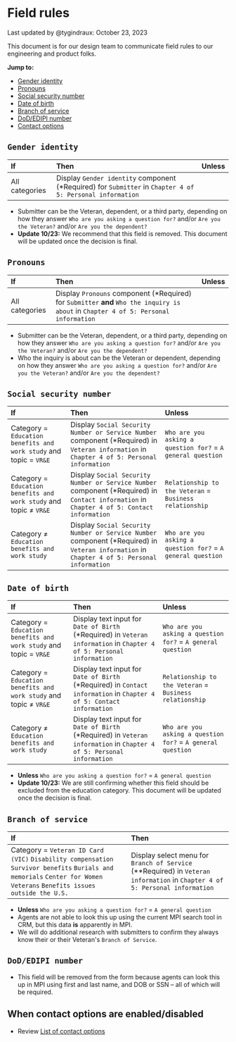 # Field rules

Last updated by @tygindraux: October 23, 2023

This document is for our design team to communicate field rules to our engineering and product folks.

**Jump to:**
- [Gender identity](https://github.com/department-of-veterans-affairs/va.gov-team/blob/master/products/ask-va/design/Field%20rules.md#gender-identity)
- [Pronouns](https://github.com/department-of-veterans-affairs/va.gov-team/blob/master/products/ask-va/design/Field%20rules.md#pronouns)
- [Social security number](https://github.com/department-of-veterans-affairs/va.gov-team/blob/master/products/ask-va/design/Field%20rules.md#social-security-number)
- [Date of birth](https://github.com/department-of-veterans-affairs/va.gov-team/blob/master/products/ask-va/design/Field%20rules.md#date-of-birth)
- [Branch of service](https://github.com/department-of-veterans-affairs/va.gov-team/blob/master/products/ask-va/design/Field%20rules.md#branch-of-service)
- [DoD/EDIPI number](https://github.com/department-of-veterans-affairs/va.gov-team/blob/master/products/ask-va/design/Field%20rules.md#dodedipi-number)
- [Contact options](https://github.com/department-of-veterans-affairs/va.gov-team/blob/master/products/ask-va/design/Field%20rules.md#when-contact-options-are-enableddisabled)

## `Gender identity`
|If|Then|Unless|
|:--|:--|:--|
|All categories|Display `Gender identity` component (*Required) for `Submitter` in `Chapter 4 of 5: Personal information`||

- Submitter can be the Veteran, dependent, or a third party, depending on how they answer `Who are you asking a question for?` and/or `Are you the Veteran?` and/or `Are you the dependent?`
- **Update 10/23:** We recommend that this field is removed. This document will be updated once the decision is final.

## `Pronouns`
|If|Then|Unless|
|:--|:--|:--|
|All categories|Display `Pronouns` component (*Required) for `Submitter` **and** `Who the inquiry is about` in `Chapter 4 of 5: Personal information`||

* Submitter can be the Veteran, dependent, or a third party, depending on how they answer `Who are you asking a question for?` and/or `Are you the Veteran?` and/or `Are you the dependent?`
* Who the inquiry is about can be the Veteran or dependent, depending on how they answer `Who are you asking a question for?` and/or `Are you the Veteran?` and/or `Are you the dependent?`

## `Social security number`
|If|Then|Unless|
|:--|:--|:--|
|Category = `Education benefits and work study` and topic = `VR&E`|Display `Social Security Number or Service Number` component (*Required) in `Veteran information` in `Chapter 4 of 5: Personal information`|`Who are you asking a question for?` = `A general question`|
|Category = `Education benefits and work study` and topic ≠ `VR&E`|Display `Social Security Number or Service Number` component (*Required) in `Contact information` in `Chapter 4 of 5: Contact information`|`Relationship to the Veteran` = `Business relationship`|
|Category ≠ `Education benefits and work study`|Display `Social Security Number or Service Number` component (*Required) in `Veteran information` in `Chapter 4 of 5: Personal information`|`Who are you asking a question for?` = `A general question`|

## `Date of birth`
|If|Then|Unless|
|:--|:--|:--|
|Category = `Education benefits and work study` and topic = `VR&E`|Display text input for `Date of Birth` (*Required) in `Veteran information` in `Chapter 4 of 5: Personal information`|`Who are you asking a question for?` = `A general question`|
|Category = `Education benefits and work study` and topic ≠ `VR&E`|Display text input for `Date of Birth` (*Required) in `Contact information` in `Chapter 4 of 5: Contact information`|`Relationship to the Veteran` = `Business relationship`|
|Category ≠ `Education benefits and work study`|Display text input for `Date of Birth` (*Required) in `Veteran information` in `Chapter 4 of 5: Personal information`|`Who are you asking a question for?` = `A general question`|

* **Unless** `Who are you asking a question for?` = `A general question`
* **Update 10/23:** We are still confirming whether this field should be excluded from the education category. This document will be updated once the decision is final.

## `Branch of service`
|If|Then|
|:--|:--|
|Category = `Veteran ID Card (VIC)` `Disability compensation` `Survivor benefits` `Burials and memorials` `Center for Women Veterans` `Benefits issues outside the U.S.`|Display select menu for `Branch of Service` (**Required) in `Veteran information` in `Chapter 4 of 5: Personal information`|

* **Unless** `Who are you asking a question for?` = `A general question`
* Agents are not able to look this up using the current MPI search tool in CRM, but this data **is** apparently in MPI.
* We will do additional research with submitters to confirm they always know their or their Veteran's `Branch of Service`.

## `DoD/EDIPI number`
* This field will be removed from the form because agents can look this up in MPI using first and last name, and DOB or SSN – all of which will be required.

## When contact options are enabled/disabled
* Review [List of contact options](https://github.com/department-of-veterans-affairs/va.gov-team/blob/master/products/ask-va/design/List%20of%20contact%20options.md)
